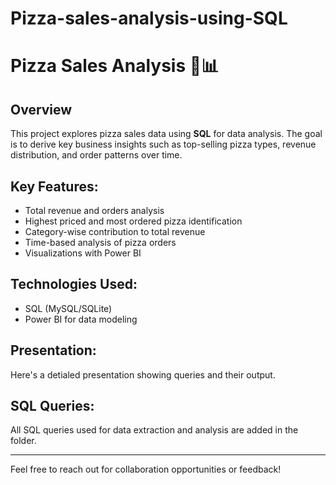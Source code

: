 # Pizza-sales-analysis-using-SQL

# Pizza Sales Analysis 🍕📊

## Overview
This project explores pizza sales data using **SQL** for data analysis. The goal is to derive key business insights such as top-selling pizza types, revenue distribution, and order patterns over time.

## Key Features:
- Total revenue and orders analysis
- Highest priced and most ordered pizza identification
- Category-wise contribution to total revenue
- Time-based analysis of pizza orders
- Visualizations with Power BI

## Technologies Used:
- SQL (MySQL/SQLite)
- Power BI for data modeling

## Presentation:
Here's a detialed presentation showing queries and their output.

## SQL Queries:
All SQL queries used for data extraction and analysis are added in the folder.

---

Feel free to reach out for collaboration opportunities or feedback!
